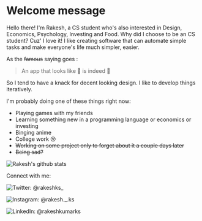 # Welcome message

Hello there! I'm Rakesh, a CS student who's also interested in Design, Economics, Psychology, Investing and Food. Why did I choose to be an CS student? Cuz' I love it! I like creating software that can automate simple tasks and make everyone's life much simpler, easier. 

As the ~~famous~~ saying goes :

> An app that looks like 💩 is indeed 💩

So I tend to have a knack for decent looking design. I like to develop things iteratively. 

I'm probably doing one of these things right now:

- Playing games with my friends
- Learning something new in a programming language or economics or investing
- Binging anime
- College work 😵
- ~~Working on some project only to forget about it a couple days later~~
- ~~Being sad?~~


![Rakesh's github stats](https://github-readme-stats.vercel.app/api?username=Rakeshkumar-7)


Connect with me:

<a href="https://twitter.com/rakeshks_" style="text-decoration: none;" target="_blank"><img src="https://img.icons8.com/dusk/24/000000/twitter.png" alt="Twitter"/>: @rakeshks_</a>

<a href="https://www.instagram.com/rakesh._.ks/" style="text-decoration: none;" target="_blank"><img src="https://img.icons8.com/dusk/24/000000/instagram-new.png" alt="Instagram"/>: @rakesh._.ks</a>

<a href="https://www.linkedin.com/in/rakeshkumarks/" style="text-decoration: none;" target="_blank"><img src="https://img.icons8.com/dusk/24/000000/linkedin.png" alt="LinkedIn"/>: @rakeshkumarks</a>

